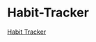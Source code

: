 # Habit-Tracker

[Habit Tracker](https://www.notion.so/Notion-Habit-Tracking-W-Analytics-2021-1fb6b9eb882a4e22a558fedd1a9a66cf)
